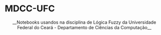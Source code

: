 # MDCC-UFC

<center>__Notebooks usandos na disciplina de Lógica Fuzzy da Universidade Federal do Ceará - Departamento de Ciências da Computação__</center>


